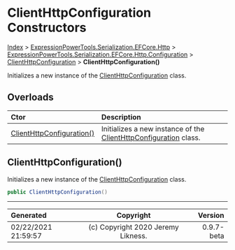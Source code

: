 ﻿# ClientHttpConfiguration Constructors

[Index](../index.md) > [ExpressionPowerTools.Serialization.EFCore.Http](ExpressionPowerTools.Serialization.EFCore.Http.a.md) > [ExpressionPowerTools.Serialization.EFCore.Http.Configuration](ExpressionPowerTools.Serialization.EFCore.Http.Configuration.n.md) > [ClientHttpConfiguration](ExpressionPowerTools.Serialization.EFCore.Http.Configuration.ClientHttpConfiguration.cs.md) > **ClientHttpConfiguration()**

Initializes a new instance of the [ClientHttpConfiguration](ExpressionPowerTools.Serialization.EFCore.Http.Configuration.ClientHttpConfiguration.cs.md) class.

## Overloads

| Ctor | Description |
| :-- | :-- |
| [ClientHttpConfiguration()](#clienthttpconfiguration) | Initializes a new instance of the [ClientHttpConfiguration](ExpressionPowerTools.Serialization.EFCore.Http.Configuration.ClientHttpConfiguration.cs.md) class. |

## ClientHttpConfiguration()

Initializes a new instance of the [ClientHttpConfiguration](ExpressionPowerTools.Serialization.EFCore.Http.Configuration.ClientHttpConfiguration.cs.md) class.

```csharp
public ClientHttpConfiguration()
```



---

| Generated | Copyright | Version |
| :-- | :-: | --: |
| 02/22/2021 21:59:57 | (c) Copyright 2020 Jeremy Likness. | 0.9.7-beta |
